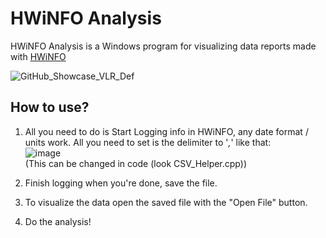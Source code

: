 # HWiNFO Analysis
HWiNFO Analysis is a Windows program for visualizing data reports made with [HWiNFO](https://www.hwinfo.com)

![GitHub_Showcase_VLR_Def](https://github.com/user-attachments/assets/1308d6bd-3cb7-4341-9e3b-c3d3f5299f35)

## How to use?
1. All you need to do is Start Logging info in HWiNFO, any date format / units work. All you need to set is the delimiter to '*,*' like that:<br>
![image](https://github.com/user-attachments/assets/fd33cbfa-5be5-4c48-aff5-e9b9672c75dd)<br>
(This can be changed in code (look CSV_Helper.cpp))

2. Finish logging when you're done, save the file.
3. To visualize the data open the saved file with the "Open File" button.
4. Do the analysis!
